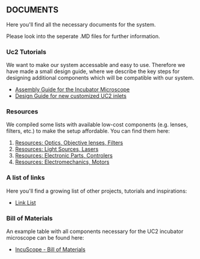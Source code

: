 ## DOCUMENTS
Here you'll find all the necessary documents for the system. 

Please look into the seperate .MD files for further information. 

### Uc2 Tutorials
We want to make our system accessable and easy to use. Therefore we have made a small design guide, where we describe the key steps for designing additional components which will be compatible with our system. 

* [Assembly Guide for the Incubator Microscope](./TUTORIALS/TUT_Assembly_In-Incubator_Microscope_v0.pdf)
* [Design Guide for new customized UC2 inlets](./TUTORIALS/TUT_Basic_Design_Cube_Inlet_Function_v0.pdf)


### Resources
We compiled some lists with available low-cost components (e.g. lenses, filters, etc.) to make the setup affordable. 
You can find them here:

1. [Resources: Optics, Objective lenses, Filters](./RESOURCES/Resources_Optics.md)
2. [Resources: Light Sources, Lasers](./RESOURCES/Resources_Lightsources.md)
2. [Resources: Electronic Parts, Controlers](./RESOURCES/Resources_Electronics.md)
2. [Resources: Electromechanics, Motors](./RESOURCES/Resources_Mechanics.md)

### A list of links
Here you'll find a growing list of other projects, tutorials and inspirations:

* [Link List](./RESSOURCES/Ressources_Knowledge.md)


### Bill of Materials 
An example table with all components necessary for the UC2 incubator microscope can be found here:

* [IncuScope - Bill of Materials](./BillOfMaterials/Bill_of_Materials_In-Incubator-Microscope_v0.xlsx)
